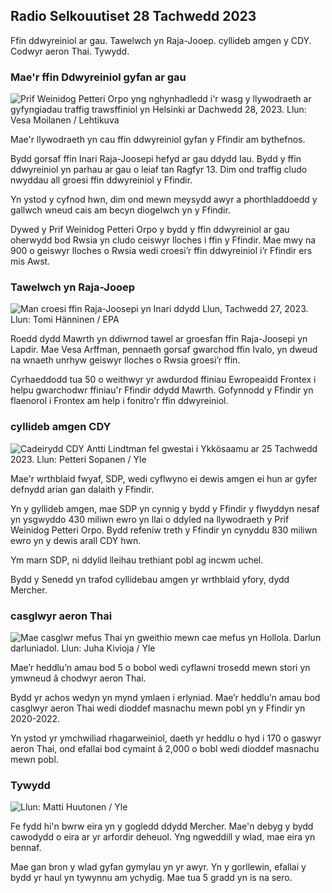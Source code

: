 Radio Selkouutiset 28 Tachwedd 2023
--------------------------

Ffin ddwyreiniol ar gau. Tawelwch yn Raja-Jooep. cyllideb amgen y CDY. Codwyr aeron Thai. Tywydd.

### Mae'r ffin Ddwyreiniol gyfan ar gau

![Prif Weinidog Petteri Orpo yng nghynhadledd i'r wasg y llywodraeth ar gyfyngiadau traffig trawsffiniol yn Helsinki ar Dachwedd 28, 2023. Llun: Vesa Moilanen / Lehtikuva](https://images.cdn.yle.fi/image/upload/c_crop,h_2880,w_5120,x_0,y_533/ar_1.7777777777777777,c_fill,g_faces,h_675,w_1200/dpr_1.0/q_auto:eco/f_auto/fl_9018-2525/f_autof7fb63bc0)

Mae'r llywodraeth yn cau ffin ddwyreiniol gyfan y Ffindir am bythefnos.

Bydd gorsaf ffin Inari Raja-Joosepi hefyd ar gau ddydd Iau. Bydd y ffin ddwyreiniol yn parhau ar gau o leiaf tan Ragfyr 13. Dim ond traffig cludo nwyddau all groesi ffin ddwyreiniol y Ffindir.

Yn ystod y cyfnod hwn, dim ond mewn meysydd awyr a phorthladdoedd y gallwch wneud cais am becyn diogelwch yn y Ffindir.

Dywed y Prif Weinidog Petteri Orpo y bydd y ffin ddwyreiniol ar gau oherwydd bod Rwsia yn cludo ceiswyr lloches i ffin y Ffindir. Mae mwy na 900 o geiswyr lloches o Rwsia wedi croesi’r ffin ddwyreiniol i’r Ffindir ers mis Awst.

### Tawelwch yn Raja-Jooep

![Man croesi ffin Raja-Joosepi yn Inari ddydd Llun, Tachwedd 27, 2023. Llun: Tomi Hänninen / EPA](https://images.cdn.yle.fi/image/upload/c_crop,h_3078,w_5472,x_0,y_474/ar_1.777777777777777,c_fill,g_faces,h_675,w_1200/dpr_1.0/q_auto:eco/f_auto/fl_lossy/v1701178188/39-12565e)

Roedd dydd Mawrth yn ddiwrnod tawel ar groesfan ffin Raja-Joosepi yn Lapdir. Mae Vesa Arffman, pennaeth gorsaf gwarchod ffin Ivalo, yn dweud na wnaeth unrhyw geiswyr lloches o Rwsia groesi’r ffin.

Cyrhaeddodd tua 50 o weithwyr yr awdurdod ffiniau Ewropeaidd Frontex i helpu gwarchodwr ffiniau'r Ffindir ddydd Mawrth. Gofynnodd y Ffindir yn flaenorol i Frontex am help i fonitro'r ffin ddwyreiniol.

### cyllideb amgen CDY

![Cadeirydd CDY Antti Lindtman fel gwestai i Ykkösaamu ar 25 Tachwedd 2023. Llun: Petteri Sopanen / Yle](https://images.cdn.yle.fi/image/upload/c_crop,h_2250,w_4000,x_0,y_214/ar_1.77777777777777,c_fill,g_faces,h_160.w/q_auto:eco/f_auto/fl_lossy/v1700900437/39-12065046561addd1ff4d)

Mae'r wrthblaid fwyaf, SDP, wedi cyflwyno ei dewis amgen ei hun ar gyfer defnydd arian gan dalaith y Ffindir.

Yn y gyllideb amgen, mae SDP yn cynnig y bydd y Ffindir y flwyddyn nesaf yn ysgwyddo 430 miliwn ewro yn llai o ddyled na llywodraeth y Prif Weinidog Petteri Orpo. Bydd refeniw treth y Ffindir yn cynyddu 830 miliwn ewro yn y dewis arall CDY hwn.

Ym marn SDP, ni ddylid lleihau trethiant pobl ag incwm uchel.

Bydd y Senedd yn trafod cyllidebau amgen yr wrthblaid yfory, dydd Mercher.

### casglwyr aeron Thai

![Mae casglwr mefus Thai yn gweithio mewn cae mefus yn Hollola. Darlun darluniadol. Llun: Juha Kivioja / Yle](https://images.cdn.yle.fi/image/upload/c_crop,h_3158,w_5615,x_0,y_362/ar_1.77777777777777,c_fill,g_faces,h_160.w/q_auto:eco/f_auto/fl_lossy/v1697111616/39-11854426527dce6a43a2)

Mae’r heddlu’n amau bod 5 o bobol wedi cyflawni trosedd mewn stori yn ymwneud â chodwyr aeron Thai.

Bydd yr achos wedyn yn mynd ymlaen i erlyniad. Mae’r heddlu’n amau bod casglwyr aeron Thai wedi dioddef masnachu mewn pobl yn y Ffindir yn 2020-2022.

Yn ystod yr ymchwiliad rhagarweiniol, daeth yr heddlu o hyd i 170 o gaswyr aeron Thai, ond efallai bod cymaint â 2,000 o bobl wedi dioddef masnachu mewn pobl.

### Tywydd

![ Llun: Matti Huutonen / Yle](https://images.cdn.yle.fi/image/upload/c_crop,h_1080,w_1919,x_0,y_0/ar_1.77777777777777,c_fill,g_faces,h_1080,w_1919,x_0,y_0/ar_1.77777777777777,c_fill,g_faces,h_1080.wd/0/q_auto:eco/f_auto/fl_lossy/v1701179634/39-12078316565f0cf485dd)

Fe fydd hi'n bwrw eira yn y gogledd ddydd Mercher. Mae'n debyg y bydd cawodydd o eira ar yr arfordir deheuol. Yng ngweddill y wlad, mae eira yn bennaf.

Mae gan bron y wlad gyfan gymylau yn yr awyr. Yn y gorllewin, efallai y bydd yr haul yn tywynnu am ychydig. Mae tua 5 gradd yn is na sero.